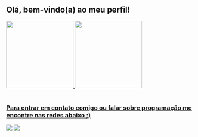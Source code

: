 ## Olá, bem-vindo(a) ao meu perfil! 
 <div>
   <a href="https://github.com/ma-sayuri">
   <img height="180em" src="https://github-readme-stats.vercel.app/api?username=ma-sayuri&show_icons=true&theme=tokyonight&include_all_commits=true&count_private=true"/>
   <img height="180em" src="https://github-readme-stats.vercel.app/api/top-langs/?username=ma-sayuri&layout=compact&langs_count=6&theme=tokyonight"/>
</div>
 
<br>
 
### Para entrar em contato comigo ou falar sobre programação me encontre nas redes abaixo ;)
 
<div> 
 <a href="" target="_blank"><img src="https://img.shields.io/badge/Discord-7289DA?style=for-the-badge&logo=discord&logoColor=white" target="_blank"></a> 
 <a href="https://www.linkedin.com/in/maria-fernanda-sayuri-43955a2b1" target="_blank"><img src="https://img.shields.io/badge/-LinkedIn-%230077B5?style=for-the-badge&logo=linkedin&logoColor=white" target="_blank"></a>
</div>
